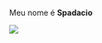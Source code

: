Meu nome é **Spadacio**

![](https://tenor.com/pt-PT/view/dancing-dog-ai-poodle-gif-3842686009992743035) 
